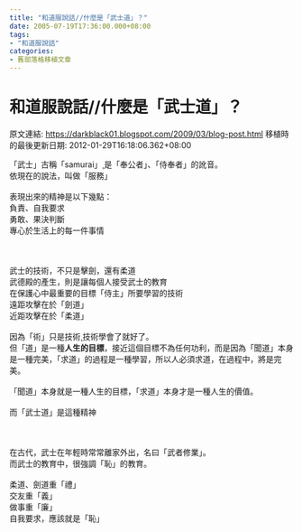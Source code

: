 ```yaml
---
title: "和道服說話//什麼是「武士道」？"
date: 2005-07-19T17:36:00.000+08:00
tags: 
- "和道服說話"
categories:
- 舊部落格移植文章
---
```


# 和道服說話//什麼是「武士道」？

原文連結: https://darkblack01.blogspot.com/2009/03/blog-post.html
移植時的最後更新日期: 2012-01-29T16:18:06.362+08:00

「武士」古稱「samurai」¸是「奉公者」、「侍奉者」的訛音。<br />依現在的說法，叫做「服務」<br /><br />表現出來的精神是以下幾點：<br />負責、自我要求<br />勇敢、果決判斷<br />專心於生活上的每一件事情<br /><br /><a name='more'></a><br /><br />武士的技術，不只是擊劍，還有柔道<br />武德殿的產生，則是讓每個人接受武士的教育<br />在保護心中最重要的目標「侍主」所要學習的技術<br />遠距攻擊在於「劍道」<br />近距攻擊在於「柔道」<br /><br />因為「術」只是技術¸技術學會了就好了。<br />但「道」是一種<b>人生的目標</b>，接近這個目標不為任何功利，而是因為「聞道」本身是一種完美，「求道」的過程是一種學習，所以人必須求道，在過程中，將是完美。<br /><br />「聞道」本身就是一種人生的目標，「求道」本身才是一種人生的價值。<br /><br />而「武士道」是這種精神<br /><br /><br /><br />在古代，武士在年輕時常常離家外出，名曰「武者修業」。<br />而武士的教育中，很強調「恥」的教育。<br /><br />柔道、劍道重「禮」<br />交友重「義」<br />做事重「廉」<br />自我要求，應該就是「恥」
